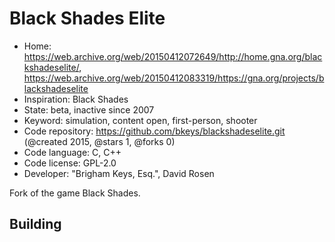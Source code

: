 # Black Shades Elite

- Home: https://web.archive.org/web/20150412072649/http://home.gna.org/blackshadeselite/, https://web.archive.org/web/20150412083319/https://gna.org/projects/blackshadeselite
- Inspiration: Black Shades
- State: beta, inactive since 2007
- Keyword: simulation, content open, first-person, shooter
- Code repository: https://github.com/bkeys/blackshadeselite.git (@created 2015, @stars 1, @forks 0)
- Code language: C, C++
- Code license: GPL-2.0
- Developer: "Brigham Keys, Esq.", David Rosen

Fork of the game Black Shades.

## Building
